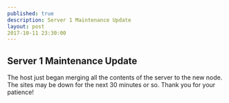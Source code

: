 ```yaml
---
published: true
description: Server 1 Maintenance Update
layout: post
2017-10-11 23:30:00
---
```

## Server 1 Maintenance Update

The host just began merging all the contents of the server to the new node. The sites may be down for the next 30 minutes or so. Thank you for your patience!
